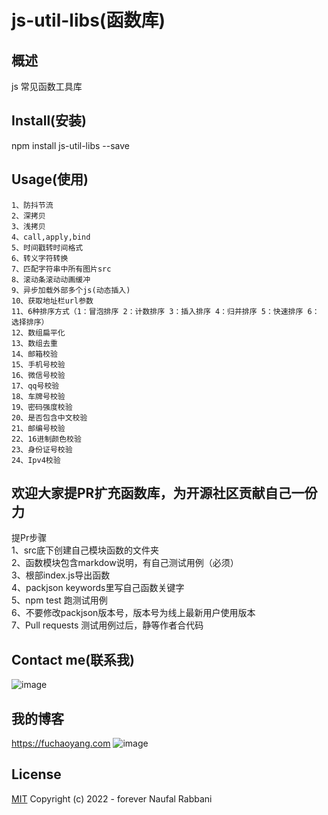# js-util-libs(函数库)

## 概述

js 常见函数工具库

## Install(安装)

npm install js-util-libs --save

## Usage(使用)

    1、防抖节流  
    2、深拷贝  
    3、浅拷贝  
    4、call,apply,bind  
    5、时间戳转时间格式  
    6、转义字符转换  
    7、匹配字符串中所有图片src  
    8、滚动条滚动动画缓冲  
    9、异步加载外部多个js(动态插入)  
    10、获取地址栏url参数  
    11、6种排序方式（1：冒泡排序 2：计数排序 3：插入排序 4：归并排序 5：快速排序 6：选择排序）  
    12、数组扁平化  
    13、数组去重  
    14、邮箱校验  
    15、手机号校验  
    16、微信号校验  
    17、qq号校验  
    18、车牌号校验  
    19、密码强度校验  
    20、是否包含中文校验  
    21、邮编号校验  
    22、16进制颜色校验  
    23、身份证号校验  
    24、Ipv4校验    




## 欢迎大家提PR扩充函数库，为开源社区贡献自己一份力
提Pr步骤  
1、src底下创建自己模块函数的文件夹  
2、函数模块包含markdow说明，有自己测试用例（必须）  
3、根部index.js导出函数  
4、packjson keywords里写自己函数关键字  
5、npm test 跑测试用例  
6、不要修改packjson版本号，版本号为线上最新用户使用版本  
7、Pull requests 测试用例过后，静等作者合代码  

## Contact me(联系我)
![image](https://user-images.githubusercontent.com/25168173/154791040-09b5e289-5533-4aa2-9e6d-cb11eabfddf3.png)

## 我的博客
https://fuchaoyang.com
![image](https://user-images.githubusercontent.com/25168173/154791015-750d04e4-02d4-4ebb-a559-5e3331003309.png)

## License

[MIT](http://opensource.org/licenses/MIT) Copyright (c) 2022 - forever Naufal Rabbani
